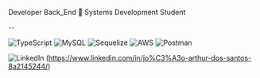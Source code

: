 Developer Back_End
👋 Systems Development Student

--

![TypeScript](https://img.shields.io/badge/TypeScript-3178C6?style=flat&logo=typescript&logoColor=white)
![MySQL](https://img.shields.io/badge/MySQL-4479A1?style=flat&logo=mysql&logoColor=white)
![Sequelize](https://img.shields.io/badge/Sequelize-52B0E7?style=flat&logo=sequelize&logoColor=white)
![AWS](https://img.shields.io/badge/AWS-232F3E?style=flat&logo=amazonaws&logoColor=white)
![Postman](https://img.shields.io/badge/Postman-FF6C37?style=flat&logo=postman&logoColor=white)

  ![LinkedIn](https://img.shields.io/badge/LinkedIn-0A66C2?style=flat&logo=linkedin&logoColor=white) 
        (https://www.linkedin.com/in/jo%C3%A3o-arthur-dos-santos-8a2145244/)
